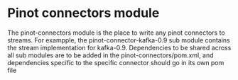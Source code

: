 <!--

    Licensed to the Apache Software Foundation (ASF) under one
    or more contributor license agreements.  See the NOTICE file
    distributed with this work for additional information
    regarding copyright ownership.  The ASF licenses this file
    to you under the Apache License, Version 2.0 (the
    "License"); you may not use this file except in compliance
    with the License.  You may obtain a copy of the License at

      http://www.apache.org/licenses/LICENSE-2.0

    Unless required by applicable law or agreed to in writing,
    software distributed under the License is distributed on an
    "AS IS" BASIS, WITHOUT WARRANTIES OR CONDITIONS OF ANY
    KIND, either express or implied.  See the License for the
    specific language governing permissions and limitations
    under the License.

-->
# Pinot connectors module

The pinot-connectors module is the place to write any pinot connectors to streams. For exampple, the pinot-connector-kafka-0.9 sub module contains the stream implementation for kafka-0.9. Dependencies to be shared across all sub modules are to be added in the pinot-connectors/pom.xml, and dependencies specific to the specific connector should go in its own pom file
